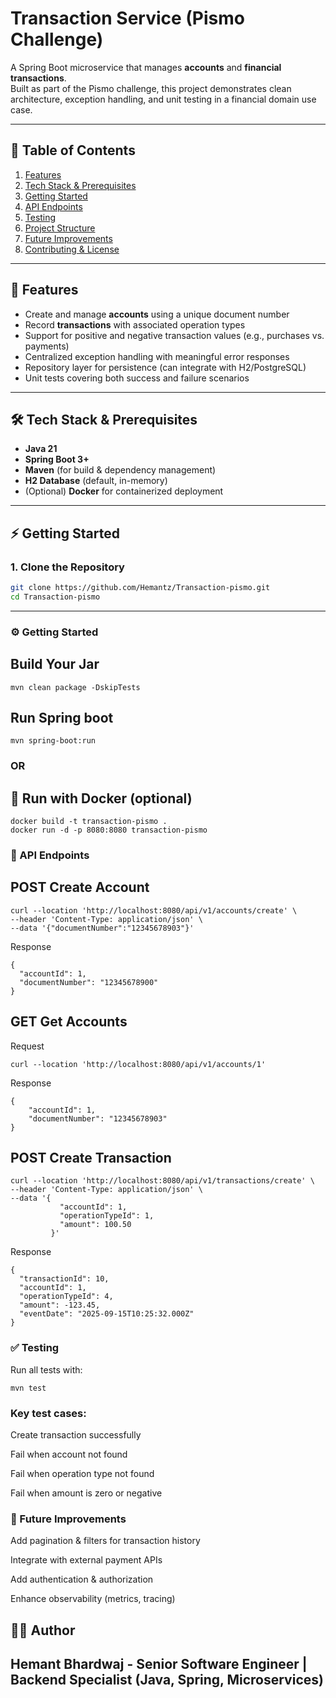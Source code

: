 # Transaction Service (Pismo Challenge)

A Spring Boot microservice that manages **accounts** and **financial transactions**.  
Built as part of the Pismo challenge, this project demonstrates clean architecture, exception handling, and unit testing in a financial domain use case.

---

## 📑 Table of Contents
1. [Features](#-features)
2. [Tech Stack & Prerequisites](#-tech-stack--prerequisites)
3. [Getting Started](#-getting-started)
4. [API Endpoints](#-api-endpoints)
5. [Testing](#-testing)
6. [Project Structure](#-project-structure)
7. [Future Improvements](#-future-improvements)
8. [Contributing & License](#-contributing--license)

---

## 🚀 Features
- Create and manage **accounts** using a unique document number  
- Record **transactions** with associated operation types  
- Support for positive and negative transaction values (e.g., purchases vs. payments)  
- Centralized exception handling with meaningful error responses  
- Repository layer for persistence (can integrate with H2/PostgreSQL)  
- Unit tests covering both success and failure scenarios  

---

## 🛠 Tech Stack & Prerequisites
- **Java 21**  
- **Spring Boot 3+**  
- **Maven** (for build & dependency management)  
- **H2 Database** (default, in-memory)
- (Optional) **Docker** for containerized deployment  

---

## ⚡ Getting Started

### 1. Clone the Repository
```bash
git clone https://github.com/Hemantz/Transaction-pismo.git
cd Transaction-pismo
```
---

### ⚙️ Getting Started

## Build Your Jar
```
mvn clean package -DskipTests
```
## Run Spring boot
```
mvn spring-boot:run
```
### OR
## 🐳 Run with Docker (optional)
```
docker build -t transaction-pismo .
docker run -d -p 8080:8080 transaction-pismo
```

### 📖 API Endpoints
## POST Create Account
```
curl --location 'http://localhost:8080/api/v1/accounts/create' \
--header 'Content-Type: application/json' \
--data '{"documentNumber":"12345678903"}'
```
Response
```
{
  "accountId": 1,
  "documentNumber": "12345678900"
}

```
## GET Get Accounts
Request
```
curl --location 'http://localhost:8080/api/v1/accounts/1'
```
Response
```
{
    "accountId": 1,
    "documentNumber": "12345678903"
}
```

## POST Create Transaction
```
curl --location 'http://localhost:8080/api/v1/transactions/create' \
--header 'Content-Type: application/json' \
--data '{
           "accountId": 1,
           "operationTypeId": 1,
           "amount": 100.50
         }'
```
Response
```
{
  "transactionId": 10,
  "accountId": 1,
  "operationTypeId": 4,
  "amount": -123.45,
  "eventDate": "2025-09-15T10:25:32.000Z"
}
```

### ✅ Testing

Run all tests with:
```
mvn test
```


### Key test cases:

Create transaction successfully

Fail when account not found

Fail when operation type not found

Fail when amount is zero or negative


### 📌 Future Improvements

Add pagination & filters for transaction history

Integrate with external payment APIs

Add authentication & authorization

Enhance observability (metrics, tracing)

## 👨‍💻 Author

Hemant Bhardwaj -
Senior Software Engineer | Backend Specialist (Java, Spring, Microservices)
---



